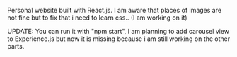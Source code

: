 Personal website built with React.js.
I am aware that places of images are not fine but to fix that i need to learn css.. (I am working on it)

UPDATE: You can run it with "npm start", I am planning to add carousel view to Experience.js but now it is missing because i am still working on the other parts.
